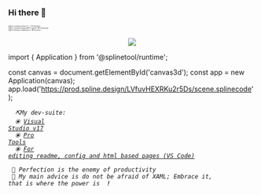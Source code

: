 ### Hi there 👋


<p style="font-size: 3px;">
 ⦿ 🔭 I’m currently a Senior C++ / C# developer. <br>
 ⦿ 🌱 I’m currently learning WPF to master .NET framework. <br>
 ⦿ 👯 I’m looking to collaborate on .NET projects. <br>
 </p>
 <p align="center">
<img src=https://media.giphy.com/media/aBgFtbFlRhVJbrnysP/giphy.gif />
</p>

import { Application } from '@splinetool/runtime';

const canvas = document.getElementById('canvas3d');
const app = new Application(canvas);
app.load('https://prod.spline.design/LVfuvHEXRKu2r5Ds/scene.splinecode');

 

<code> <i> ⛏️My dev-suite:</i> </code><br>
 <code> <i> ⦿ [Visual Studio v17](https://visualstudio.microsoft.com/downloads/?msclkid=e5d9893ac1b211ec8687ed5c8ded47c6) </i></code><br>
 <code> <i> ⦿ [Pro Tools](https://marketplace.visualstudio.com/items?itemName=VisualStudioPlatformTeam.ProductivityPowerPack2022&msclkid=b3eecc6dc0fe11ecbe13ab63a091e7db)</i></code> <br>
<code> <i> ⦿ [For editing readme, config and html based pages (VS Code)](https://code.visualstudio.com/Docs/languages/markdown?msclkid=35f81a07c1c411ec948a4ced885c38b1)<i></code>

 <code> <i>🫡 Perfection is the enemy of productivity</i> </code> <br>
 <code> <i>📢 My main advice is do not be afraid of XAML; Embrace it, that is where the power is </i> <b>!</b> </code> <br>
